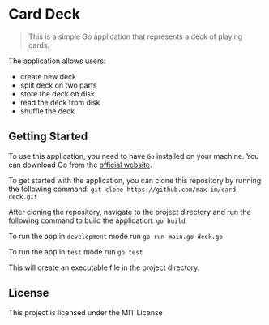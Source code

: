 # Card Deck
> This is a simple Go application that represents a deck of playing cards.

The application allows users:
- create new deck
- split deck on two parts
- store the deck on disk
- read the deck from disk
- shuffle the deck

## Getting Started

To use this application, you need to have `Go` installed on your machine. You can download Go from the [official website](https://golang.org/dl/).

To get started with the application, you can clone this repository by running the following command: 
`git clone https://github.com/max-im/card-deck.git`

After cloning the repository, navigate to the project directory and run the following command to build the application: 
`go build`

To run the app in `development` mode run `go run main.go deck.go`

To run the app in `test` mode run `go test`

This will create an executable file in the project directory.

## License

This project is licensed under the MIT License

